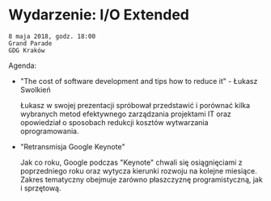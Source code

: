 # Wydarzenie: I/O Extended

    8 maja 2018, godz. 18:00
    Grand Parade
    GDG Kraków

Agenda:

- "The cost of software development and tips how to reduce it" - Łukasz Swolkień

    Łukasz w swojej prezentacji spróbował przedstawić i porównać kilka wybranych metod efektywnego zarządzania projektami IT oraz opowiedział o sposobach redukcji kosztów wytwarzania oprogramowania.

- "Retransmisja Google Keynote"

    Jak co roku, Google podczas "Keynote" chwali się osiągnięciami z poprzedniego roku oraz wytycza kierunki rozwoju na kolejne miesiące. Zakres tematyczny obejmuje zarówno płaszczyznę programistyczną, jak i sprzętową.